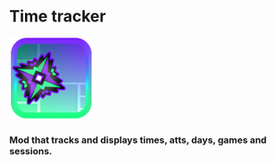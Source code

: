 # Time tracker

<img src="logo.png" width="150" alt="the mod's logo" />

### Mod that tracks and displays times, atts, days, games and sessions.